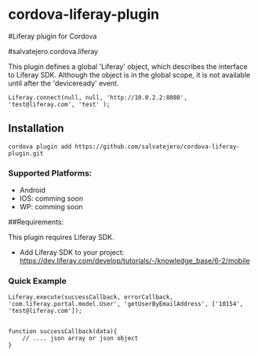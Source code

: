 cordova-liferay-plugin
======================

#Liferay plugin for Cordova

#salvatejero.cordova.liferay

This plugin defines a global 'Liferay' object, which describes the interface to Liferay SDK.
Although the object is in the global scope, it is not available until after the 'deviceready' event.

``` 
Liferay.connect(null, null, 'http://10.0.2.2:8080', 'test@liferay.com', 'test' );
``` 
## Installation
``` 
cordova plugin add https://github.com/salvatejero/cordova-liferay-plugin.git
``` 
### Supported Platforms:

- Android
- IOS: comming soon
- WP: comming soon

##Requirements:

This plugin requires Liferay SDK.

- Add Liferay SDK to your project: https://dev.liferay.com/develop/tutorials/-/knowledge_base/6-2/mobile


### Quick Example

``` 
Liferay.execute(successCallback, errorCallback, 'com.liferay.portal.model.User', 'getUserByEmailAddress', ['10154', 'test@liferay.com']);


function successCallback(data){
	// .... json array or json object
}

```